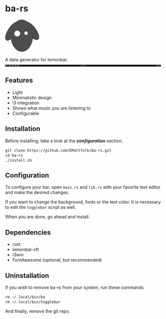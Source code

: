 # ba-rs
![Sheep go BAAAAA](img/ba-rs-logo.png)

A data generator for lemonbar.
![example](example.png)

## Features
* Light
* Minimalistic design
* i3 integration
* Shows what music you are listening to
* Configurable

## Installation
Before installing, take a look at the __*configuration*__ section.
```
git clone https://github.com/EMattfolk/ba-rs.git
cd ba-rs
./install.sh
```

## Configuration
To configure your bar, open `main.rs` and `lib.rs` with your favorite text editor and make
the desired changes.

If you want to change the background, fonts or the text color. It is necessary
to edit the `togglebar` script as well.

When you are done, go ahead and install.

## Dependencies
* rust
* lemonbar-xft
* i3wm
* FontAwesome (optional, but recommended)

## Uninstallation
If you wish to remove ba-rs from your system, run these commands
```
rm ~/.local/bin/ba
rm ~/.local/bin/togglebar
```
And finally, remove the git repo.
